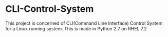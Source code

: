 # CLI-Control-System
This project is concerned of CLI(Command Line Interface) Control System for a Linux running system. This is made in Python 2.7 on RHEL 7.2
